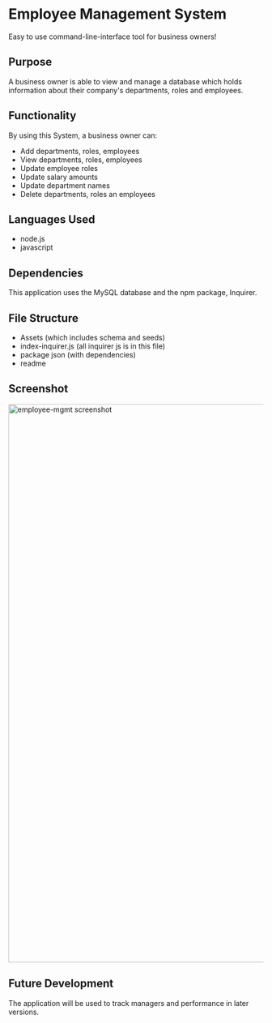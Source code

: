# Employee Management System

Easy to use command-line-interface tool for business owners!

## Purpose

A business owner is able to view and manage a database which holds information about their company's departments, roles and employees.

## Functionality
By using this System, a business owner can:
- Add departments, roles, employees
- View departments, roles, employees
- Update employee roles
- Update salary amounts
- Update department names
- Delete departments, roles an employees

## Languages Used
- node.js
- javascript

## Dependencies

This application uses the MySQL database and the npm package, Inquirer.


## File Structure
- Assets (which includes schema and seeds)
- index-inquirer.js (all inquirer js is in this file)
- package json (with dependencies)
- readme

## Screenshot

<img width="1102" alt="employee-mgmt screenshot" src="https://user-images.githubusercontent.com/72819785/103431976-880da680-4b8d-11eb-88e7-ba79c6175304.png">


## Future Development

The application will be used to track managers and performance in later versions.